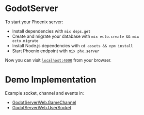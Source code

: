 # GodotServer

To start your Phoenix server:

  * Install dependencies with `mix deps.get`
  * Create and migrate your database with `mix ecto.create && mix ecto.migrate`
  * Install Node.js dependencies with `cd assets && npm install`
  * Start Phoenix endpoint with `mix phx.server`

Now you can visit [`localhost:4000`](http://localhost:4000) from your browser.

# Demo Implementation

Example socket, channel and events in:

* [GodotServerWeb.GameChannel](lib/godot_server_web/channels/game_channel.ex)
* [GodotServerWeb.UserSocket](lib/godot_server_web/channels/user_socket.ex)
